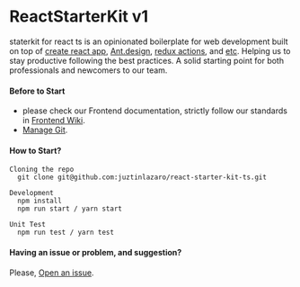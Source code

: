 # ReactStarterKit v1

staterkit for react ts is an opinionated boilerplate for web development built on top of [create react app](https://github.com/facebookincubator/create-react-app), [Ant.design](https://ant.design/), [redux actions](https://github.com/reduxactions/redux-actions), and [etc](https://github.com/juztinlazaro/react-starter-kit/wiki/Dependencies). Helping us to stay productive following the best practices. A solid starting point for both professionals and newcomers to our team.

#### Before to Start

* please check our Frontend documentation, strictly follow our standards in [Frontend Wiki](https://github.com/juztinlazaro/react-starter-kit/wiki).
* [Manage Git](https://github.com/juztinlazaro/react-starter-kit/wiki/Manage-GIT).

#### How to Start?

```
Cloning the repo
  git clone git@github.com:juztinlazaro/react-starter-kit-ts.git

Development
  npm install
  npm run start / yarn start

Unit Test
  npm run test / yarn test
```

#### Having an issue or problem, and suggestion?

Please, [Open an issue](https://github.com/juztinlazaro/react-starter-kit/issues/new).

